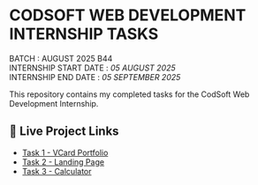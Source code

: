 # CODSOFT WEB DEVELOPMENT INTERNSHIP TASKS
 BATCH : AUGUST 2025 B44  
INTERNSHIP START DATE : *05 AUGUST 2025*  
INTERNSHIP END DATE : *05 SEPTEMBER 2025*

          
This repository contains my completed tasks for the CodSoft Web Development Internship.

## 🚀 Live Project Links

- [Task 1 - VCard Portfolio](https://urr-kuldeep2.netlify.app/)
- [Task 2 - Landing Page](https://codsofttask2landingpage.netlify.app/)
- [Task 3 - Calculator](https://codsofttask3calculator.netlify.app/)
